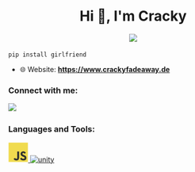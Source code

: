 <h1 align="center">Hi 👋, I'm Cracky</h1>

<p align="center"> 
  <a href="https://github.com/DenverCoder1/readme-typing-svg"><img src="https://readme-typing-svg.herokuapp.com/?font=Press+Start+2P&size=65&duration=50&color=F70000&vCenter=true&multiline=true&width=1500&height=150&lines=Error+404" p> </a>

```sh-session
pip install girlfriend
```

- 🌐 Website: **https://www.crackyfadeaway.de**

<h3 align="left">Connect with me:</h3>
<p align="left">
<a href="https://www.crackyfadeaway.de"> <img src="https://discord.c99.nl/widget/theme-4/507464069100601363.png"> </a>
</p>

<h3 align="left">Languages and Tools:</h3>
<p align="left"> <a href="https://developer.mozilla.org/en-US/docs/Web/JavaScript" target="_blank" rel="noreferrer"> <img src="https://raw.githubusercontent.com/devicons/devicon/master/icons/javascript/javascript-original.svg" alt="javascript" width="40" height="40"/> </a> <a href="https://unity.com/" target="_blank" rel="noreferrer"> <img src="https://www.vectorlogo.zone/logos/unity3d/unity3d-icon.svg" alt="unity" width="40" height="40"/> </a> </p>

